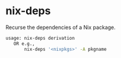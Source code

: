 # nix-deps

Recurse the dependencies of a Nix package.

```bash
usage: nix-deps derivation
   OR e.g.,
       nix-deps '<nixpkgs>' -A pkgname

```  

